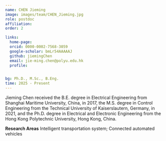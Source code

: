 ```yaml
---
name: CHEN Jieming
image: images/team/CHEN_Jieming.jpg
role: postdoc
affiliation: 
order: 2

links:
  home-page: 
  orcid: 0000-0002-7568-3059
  google-scholar: bmLr54AAAAAJ
  github: jiemingChen
  email: jie-ming.chen@polyu.edu.hk
  profile: 


bg: Ph.D., M.Sc., B.Eng.
time: 2025 - Present 
---
```


<!-- Lorem ipsum dolor sit amet, consectetur adipiscing elit, sed do eiusmod tempor incididunt ut labore et dolore magna aliqua. -->
Jieming Chen received the B.E. degree in Electrical Engineering from Shanghai Maritime University, China, in 2017, the M.S. degree in Control Engineering from the Technical University of Kaiserslautern, Germany, in 2021, and the Ph.D. degree in Electrical and Electronic Engineering from the Hong Kong Polytechnic University, Hong Kong, China.


**Research Areas**
Intelligent transportation system; Connected automated vehicles
